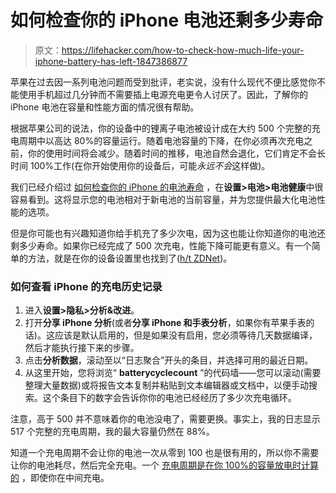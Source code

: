 # 如何检查你的 iPhone 电池还剩多少寿命

> 原文：<https://lifehacker.com/how-to-check-how-much-life-your-iphone-battery-has-left-1847386877>

苹果在过去因一系列电池问题而受到批评，老实说，没有什么现代不便比感觉你不能使用手机超过几分钟而不需要插上电源充电更令人讨厌了。因此，了解你的 iPhone 电池在容量和性能方面的情况很有帮助。



根据苹果公司的说法，你的设备中的锂离子电池被设计成在大约 500 个完整的充电周期中以高达 80%的容量运行。随着电池容量的下降，在你必须再次充电之前，你的使用时间将会减少。随着时间的推移，电池自然会退化，它们肯定不会长时间 100%工作(在你开始使用你的设备后，可能*永远不会*这样做)。

我们已经介绍过 [如何检查你的 iPhone 的电池寿命](https://lifehacker.com/why-your-iphone-battery-is-recalibrating-in-ios-14-5-1846781068) ，在**设置>电池>电池健康**中很容易看到。这将显示您的电池相对于新电池的当前容量，并为您提供最大化电池性能的选项。

但是你可能也有兴趣知道你给手机充了多少次电，因为这也能让你知道你的电池还剩多少寿命。如果你已经完成了 500 次充电，性能下降可能更有意义。有一个简单的方法，就是在你的设备设置里也找到了([h/t ZDNet](https://www.zdnet.com/article/iphone-battery-trick-quickly-find-out-how-worn-it-is/))。

### 如何查看 iPhone 的充电历史记录

1.  进入**设置>隐私>分析&改进**。
2.  打开**分享 iPhone 分析**(或者**分享 iPhone 和手表分析**，如果你有苹果手表的话)。这应该是默认启用的，但是如果没有启用，您必须等待几天数据编译，然后才能执行接下来的步骤。
3.  点击**分析数据**，滚动至以“日志聚合”开头的条目，并选择可用的最近日期。
4.  从这里开始，您将浏览“ **batterycyclecount** ”的代码墙——您可以滚动(需要整理大量数据)或将报告文本复制并粘贴到文本编辑器或文档中，以便手动搜索。这个条目下的数字会告诉你你的电池已经经历了多少次充电循环。

注意，高于 500 并不意味着你的电池没电了，需要更换。事实上，我的日志显示 517 个完整的充电周期，我的最大容量仍然在 88%。

知道一个充电周期不会让你的电池一次从零到 100 也是很有用的，所以你不需要让你的电池耗尽，然后完全充电。一个 [充电周期是在你 100%的容量放电时计算的](https://www.apple.com/batteries/why-lithium-ion/) ，即使你在中间充电。